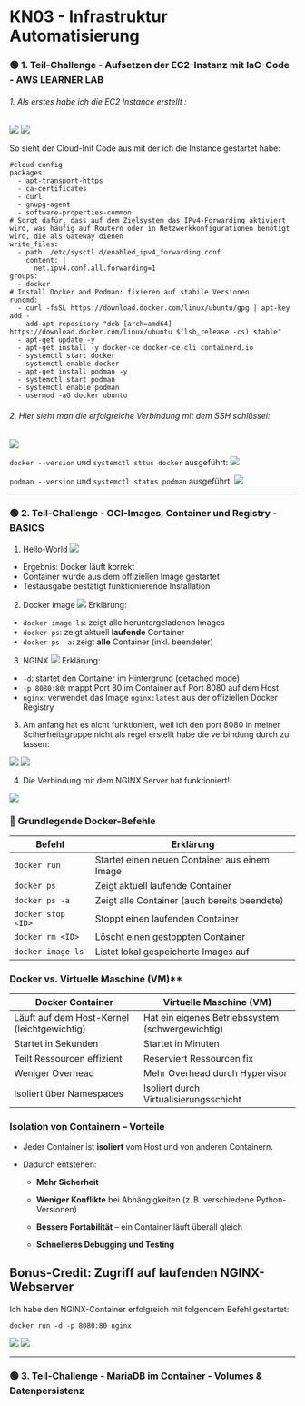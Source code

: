 # KN03 - Infrastruktur Automatisierung


### 🟢 1. Teil-Challenge - Aufsetzen der EC2-Instanz mit IaC-Code - AWS LEARNER LAB


###### 1. Als erstes habe ich die EC2 Instance erstellt :

![](02.png)
![](05.png)

So sieht der Cloud-Init Code aus mit der ich die Instance gestartet habe:

```
#cloud-config
packages:
  - apt-transport-https
  - ca-certificates
  - curl
  - gnupg-agent
  - software-properties-common
# Sorgt dafür, dass auf dem Zielsystem das IPv4-Forwarding aktiviert wird, was häufig auf Routern oder in Netzwerkkonfigurationen benötigt wird, die als Gateway dienen
write_files:
  - path: /etc/sysctl.d/enabled_ipv4_forwarding.conf
    content: |
      net.ipv4.conf.all.forwarding=1
groups:
  - docker
# Install Docker and Podman: fixieren auf stabile Versionen
runcmd:
  - curl -fsSL https://download.docker.com/linux/ubuntu/gpg | apt-key add -
  - add-apt-repository "deb [arch=amd64] https://download.docker.com/linux/ubuntu $(lsb_release -cs) stable"
  - apt-get update -y
  - apt-get install -y docker-ce docker-ce-cli containerd.io
  - systemctl start docker
  - systemctl enable docker
  - apt-get install podman -y
  - systemctl start podman
  - systemctl enable podman
  - usermod -aG docker ubuntu
```



###### 2. Hier sieht man die erfolgreiche Verbindung mit dem SSH schlüssel:
![](01.png)


`docker --version` und `systemctl sttus docker` ausgeführt:
![](03.png)

`podman --version` und `systemctl status podman` ausgeführt:
![](04.png)

---


### 🟢 2. Teil-Challenge - OCI-Images, Container und Registry - BASICS



1. Hello-World
![](06.png)
- Ergebnis: Docker läuft korrekt
- Container wurde aus dem offiziellen Image gestartet
- Testausgabe bestätigt funktionierende Installation



2. Docker image
![](07.png)
Erklärung:

- `docker image ls`: zeigt alle heruntergeladenen Images
- `docker ps`: zeigt aktuell **laufende** Container
- `docker ps -a`: zeigt **alle** Container (inkl. beendeter)


3. NGINX
![](08.png)
Erklärung:

- `-d`: startet den Container im Hintergrund (detached mode)
- `-p 8080:80`: mappt Port 80 im Container auf Port 8080 auf dem Host
- `nginx`: verwendet das Image `nginx:latest` aus der offiziellen Docker Registry



3. Am anfang hat es nicht funktioniert, weil ich den port 8080 in meiner Sciherheitsgruppe nicht als regel erstellt habe die verbindung durch zu lassen:

![](10.png)
![](09.png)

4. Die Verbindung mit dem NGINX Server hat funktioniert!:

![](11.png)


### 📌 **Grundlegende Docker-Befehle**

| Befehl             | Erklärung                                     |
| ------------------ | --------------------------------------------- |
| `docker run`       | Startet einen neuen Container aus einem Image |
| `docker ps`        | Zeigt aktuell laufende Container              |
| `docker ps -a`     | Zeigt alle Container (auch bereits beendete)  |
| `docker stop <ID>` | Stoppt einen laufenden Container              |
| `docker rm <ID>`   | Löscht einen gestoppten Container             |
| `docker image ls`  | Listet lokal gespeicherte Images auf          |



### Docker vs. Virtuelle Maschine (VM)**

| **Docker Container**                        | **Virtuelle Maschine (VM)**                      |
| ------------------------------------------- | ------------------------------------------------ |
| Läuft auf dem Host-Kernel (leichtgewichtig) | Hat ein eigenes Betriebssystem (schwergewichtig) |
| Startet in Sekunden                         | Startet in Minuten                               |
| Teilt Ressourcen effizient                  | Reserviert Ressourcen fix                        |
| Weniger Overhead                            | Mehr Overhead durch Hypervisor                   |
| Isoliert über Namespaces                    | Isoliert durch Virtualisierungsschicht           |


### **Isolation von Containern – Vorteile**

- Jeder Container ist **isoliert** vom Host und von anderen Containern.

- Dadurch entstehen:
    
    - **Mehr Sicherheit**
        
    - **Weniger Konflikte** bei Abhängigkeiten (z. B. verschiedene Python-Versionen)
        
    - **Bessere Portabilität** – ein Container läuft überall gleich
        
    - **Schnelleres Debugging und Testing**




## Bonus-Credit: Zugriff auf laufenden NGINX-Webserver

Ich habe den NGINX-Container erfolgreich mit folgendem Befehl gestartet:

`docker run -d -p 8080:80 nginx`

![](13.png)
![](12.png)

----

### 🟢 3. Teil-Challenge - MariaDB im Container - Volumes & Datenpersistenz


